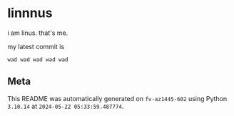 # linnnus

i am linus. that's me.

my latest commit is

```
wad wad wad wad wad
```

## Meta

This README was automatically generated on `fv-az1445-602` using Python
`3.10.14` at `2024-05-22 05:33:59.487774`.

